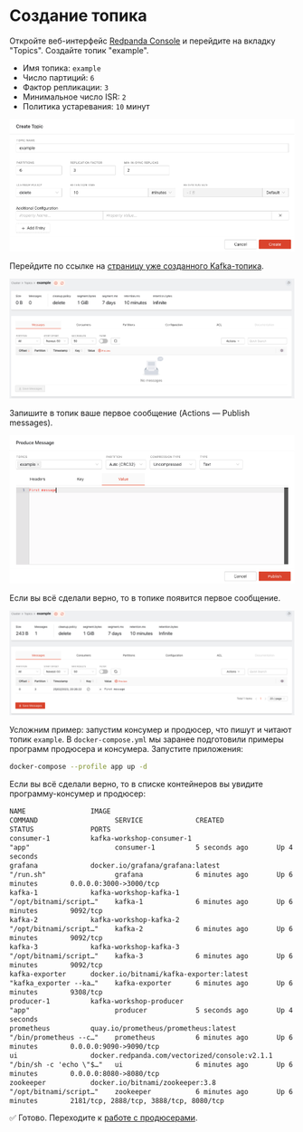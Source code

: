 # Создание топика

Откройте веб-интерфейс [Redpanda Console](http://localhost:8080/topcs) и перейдите на вкладку "Topics". Создайте топик "example".

- Имя топика: `example`
- Число партиций: `6`
- Фактор репликации: `3`
- Минимальное число ISR: `2`
- Политика устаревания: `10` минут

![Redpanda Console: Create topic](./assets/003-create-topic-popup.png)

Перейдите по ссылке на [страницу уже созданного Kafka-топика](http://localhost:8080/topics/example#messages).

![Redpanda Console: Open topic profile page](./assets/003-open-topic-profile-page.png)

Запишите в топик ваше первое сообщение (Actions — Publish messages).

![Redpanda Console: Publish first message](./assets/003-publish-first-message.png)

Если вы всё сделали верно, то в топике появится первое сообщение.

![Redpanda Console: View first message](./assets/003-view-first-message.png)

Усложним пример: запустим консумер и продюсер, что пишут и читают топик `example`. В `docker-compose.yml` мы заранее подготовили примеры программ продюсера и консумера. Запустите приложения:

```bash
docker-compose --profile app up -d
```

Если вы всё сделали верно, то в списке контейнеров вы увидите программу-консумер и продюсер:

```
NAME                IMAGE                                           COMMAND                   SERVICE             CREATED             STATUS              PORTS
consumer-1          kafka-workshop-consumer-1                       "app"                     consumer-1          5 seconds ago       Up 4 seconds
grafana             docker.io/grafana/grafana:latest                "/run.sh"                 grafana             6 minutes ago       Up 6 minutes        0.0.0.0:3000->3000/tcp
kafka-1             kafka-workshop-kafka-1                          "/opt/bitnami/script…"    kafka-1             6 minutes ago       Up 6 minutes        9092/tcp
kafka-2             kafka-workshop-kafka-2                          "/opt/bitnami/script…"    kafka-2             6 minutes ago       Up 6 minutes        9092/tcp
kafka-3             kafka-workshop-kafka-3                          "/opt/bitnami/script…"    kafka-3             6 minutes ago       Up 6 minutes        9092/tcp
kafka-exporter      docker.io/bitnami/kafka-exporter:latest         "kafka_exporter --ka…"    kafka-exporter      6 minutes ago       Up 6 minutes        9308/tcp
producer-1          kafka-workshop-producer                         "app"                     producer            5 seconds ago       Up 4 seconds
prometheus          quay.io/prometheus/prometheus:latest            "/bin/prometheus --c…"    prometheus          6 minutes ago       Up 6 minutes        0.0.0.0:9090->9090/tcp
ui                  docker.redpanda.com/vectorized/console:v2.1.1   "/bin/sh -c 'echo \"$…"   ui                  6 minutes ago       Up 6 minutes        0.0.0.0:8080->8080/tcp
zookeeper           docker.io/bitnami/zookeeper:3.8                 "/opt/bitnami/script…"    zookeeper           6 minutes ago       Up 6 minutes        2181/tcp, 2888/tcp, 3888/tcp, 8080/tcp
```

✅ Готово. Переходите к [работе с продюсерами](./004-producers.md).
